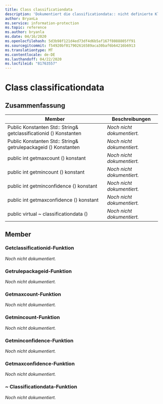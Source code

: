 ```yaml
---
title: Class classificationdata
description: 'Dokumentiert die classificationdata:: nicht definierte Klasse des Microsoft Information Protection (MIP) SDK.'
author: BryanLa
ms.service: information-protection
ms.topic: reference
ms.author: bryanla
ms.date: 04/16/2020
ms.openlocfilehash: 5d3b98f121d4ed73df4d6b5af167f8088805ff91
ms.sourcegitcommit: f54920bf017902616589aca30baf6b64216b6913
ms.translationtype: MT
ms.contentlocale: de-DE
ms.lasthandoff: 04/22/2020
ms.locfileid: "81763557"
---
```

# <a name="class-classificationdata"></a>Class classificationdata 
  
## <a name="summary"></a>Zusammenfassung
 Member                        | Beschreibungen                                
--------------------------------|---------------------------------------------
Public Konstanten Std:: String& getclassificationid () Konstanten  | _Noch nicht dokumentiert._
Public Konstanten Std:: String& getrulepackageid () Konstanten  | _Noch nicht dokumentiert._
public int getmaxcount () konstant  | _Noch nicht dokumentiert._
public int getmincount () konstant  | _Noch nicht dokumentiert._
public int getminconfidence () konstant  | _Noch nicht dokumentiert._
public int getmaxconfidence () konstant  | _Noch nicht dokumentiert._
public virtual ~ classificationdata ()  | _Noch nicht dokumentiert._
  
## <a name="members"></a>Member
  
### <a name="getclassificationid-function"></a>Getclassificationid-Funktion
_Noch nicht dokumentiert._

  
### <a name="getrulepackageid-function"></a>Getrulepackageid-Funktion
_Noch nicht dokumentiert._

  
### <a name="getmaxcount-function"></a>Getmaxcount-Funktion
_Noch nicht dokumentiert._

  
### <a name="getmincount-function"></a>Getmincount-Funktion
_Noch nicht dokumentiert._

  
### <a name="getminconfidence-function"></a>Getminconfidence-Funktion
_Noch nicht dokumentiert._

  
### <a name="getmaxconfidence-function"></a>Getmaxconfidence-Funktion
_Noch nicht dokumentiert._

  
### <a name="classificationdata-function"></a>~ Classificationdata-Funktion
_Noch nicht dokumentiert._
